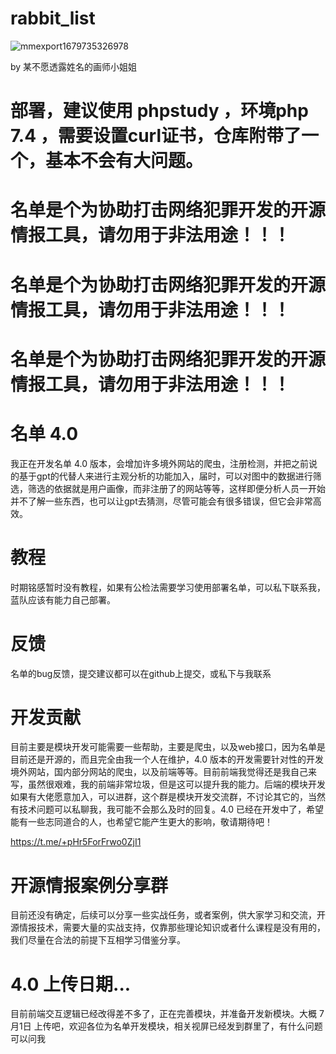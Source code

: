 # rabbit_list
![mmexport1679735326978](https://user-images.githubusercontent.com/43908812/227708265-8259a756-90b9-4b8b-92b8-777054266f19.jpg)

by 某不愿透露姓名的画师小姐姐

# 部署，建议使用 phpstudy ，环境php 7.4 ，需要设置curl证书，仓库附带了一个，基本不会有大问题。

# 名单是个为协助打击网络犯罪开发的开源情报工具，请勿用于非法用途！！！

# 名单是个为协助打击网络犯罪开发的开源情报工具，请勿用于非法用途！！！

# 名单是个为协助打击网络犯罪开发的开源情报工具，请勿用于非法用途！！！

# 名单 4.0

我正在开发名单 4.0 版本，会增加许多境外网站的爬虫，注册检测，并把之前说的基于gpt的代替人来进行主观分析的功能加入，届时，可以对图中的数据进行筛选，筛选的依据就是用户画像，而非注册了的网站等等，这样即便分析人员一开始并不了解一些东西，也可以让gpt去猜测，尽管可能会有很多错误，但它会非常高效。

# 教程 

时期铭感暂时没有教程，如果有公检法需要学习使用部署名单，可以私下联系我，蓝队应该有能力自己部署。

# 反馈 

名单的bug反馈，提交建议都可以在github上提交，或私下与我联系


# 开发贡献 

目前主要是模块开发可能需要一些帮助，主要是爬虫，以及web接口，因为名单是目前还是开源的，而且完全由我一个人在维护，4.0 版本的开发需要针对性的开发境外网站，国内部分网站的爬虫，以及前端等等。目前前端我觉得还是我自己来写，虽然很艰难，我的前端非常垃圾，但是这可以提升我的能力。后端的模块开发如果有大佬愿意加入，可以进群，这个群是模块开发交流群，不讨论其它的，当然有技术问题可以私聊我，我可能不会那么及时的回复。4.0 已经在开发中了，希望能有一些志同道合的人，也希望它能产生更大的影响，敬请期待吧！

https://t.me/+pHr5ForFrwo0ZjI1

# 开源情报案例分享群

目前还没有确定，后续可以分享一些实战任务，或者案例，供大家学习和交流，开源情报技术，需要大量的实战支持，仅靠那些理论知识或者什么课程是没有用的，我们尽量在合法的前提下互相学习借鉴分享。

# 4.0 上传日期...

目前前端交互逻辑已经改得差不多了，正在完善模块，并准备开发新模块。大概 7月1日 上传吧，欢迎各位为名单开发模块，相关视屏已经发到群里了，有什么问题可以问我
